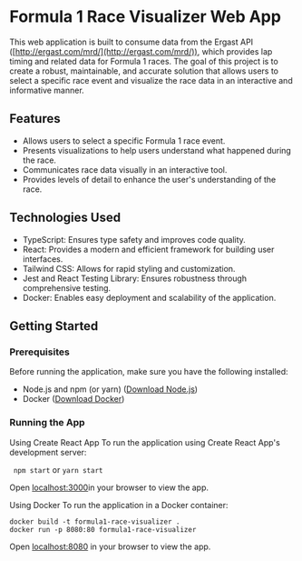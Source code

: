 # Formula 1 Race Visualizer Web App

This web application is built to consume data from the Ergast API ([http://ergast.com/mrd/](http://ergast.com/mrd/)), which provides lap timing and related data for Formula 1 races. The goal of this project is to create a robust, maintainable, and accurate solution that allows users to select a specific race event and visualize the race data in an interactive and informative manner.

## Features

- Allows users to select a specific Formula 1 race event.
- Presents visualizations to help users understand what happened during the race.
- Communicates race data visually in an interactive tool.
- Provides levels of detail to enhance the user's understanding of the race.

## Technologies Used

- TypeScript: Ensures type safety and improves code quality.
- React: Provides a modern and efficient framework for building user interfaces.
- Tailwind CSS: Allows for rapid styling and customization.
- Jest and React Testing Library: Ensures robustness through comprehensive testing.
- Docker: Enables easy deployment and scalability of the application.

## Getting Started

### Prerequisites

Before running the application, make sure you have the following installed:

- Node.js and npm (or yarn) ([Download Node.js](https://nodejs.org/))
- Docker ([Download Docker](https://www.docker.com/))

### Running the App

Using Create React App
To run the application using Create React App's development server:

` npm start` or `yarn start `

Open [localhost:3000](http://localhost:3000)in your browser to view the app.

Using Docker
To run the application in a Docker container:

```
docker build -t formula1-race-visualizer .
docker run -p 8080:80 formula1-race-visualizer

```
Open [localhost:8080](http://localhost:8080) in your browser to view the app.

